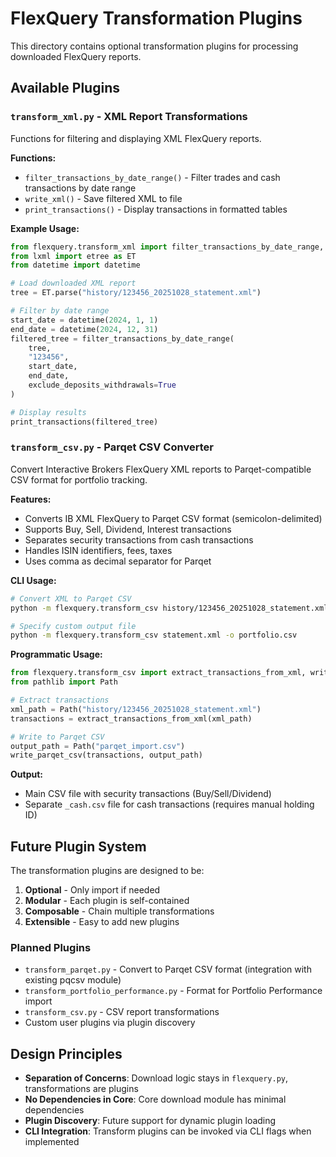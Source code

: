 # FlexQuery Transformation Plugins

This directory contains optional transformation plugins for processing downloaded FlexQuery reports.

## Available Plugins

### `transform_xml.py` - XML Report Transformations

Functions for filtering and displaying XML FlexQuery reports.

**Functions:**

- `filter_transactions_by_date_range()` - Filter trades and cash transactions by date range
- `write_xml()` - Save filtered XML to file
- `print_transactions()` - Display transactions in formatted tables

**Example Usage:**

```python
from flexquery.transform_xml import filter_transactions_by_date_range, print_transactions
from lxml import etree as ET
from datetime import datetime

# Load downloaded XML report
tree = ET.parse("history/123456_20251028_statement.xml")

# Filter by date range
start_date = datetime(2024, 1, 1)
end_date = datetime(2024, 12, 31)
filtered_tree = filter_transactions_by_date_range(
    tree,
    "123456",
    start_date,
    end_date,
    exclude_deposits_withdrawals=True
)

# Display results
print_transactions(filtered_tree)
```

### `transform_csv.py` - Parqet CSV Converter

Convert Interactive Brokers FlexQuery XML reports to Parqet-compatible CSV format for portfolio tracking.

**Features:**

- Converts IB XML FlexQuery to Parqet CSV format (semicolon-delimited)
- Supports Buy, Sell, Dividend, Interest transactions
- Separates security transactions from cash transactions
- Handles ISIN identifiers, fees, taxes
- Uses comma as decimal separator for Parqet

**CLI Usage:**

```bash
# Convert XML to Parqet CSV
python -m flexquery.transform_csv history/123456_20251028_statement.xml

# Specify custom output file
python -m flexquery.transform_csv statement.xml -o portfolio.csv
```

**Programmatic Usage:**

```python
from flexquery.transform_csv import extract_transactions_from_xml, write_parqet_csv
from pathlib import Path

# Extract transactions
xml_path = Path("history/123456_20251028_statement.xml")
transactions = extract_transactions_from_xml(xml_path)

# Write to Parqet CSV
output_path = Path("parqet_import.csv")
write_parqet_csv(transactions, output_path)
```

**Output:**

- Main CSV file with security transactions (Buy/Sell/Dividend)
- Separate `_cash.csv` file for cash transactions (requires manual holding ID)

## Future Plugin System

The transformation plugins are designed to be:

1. **Optional** - Only import if needed
2. **Modular** - Each plugin is self-contained
3. **Composable** - Chain multiple transformations
4. **Extensible** - Easy to add new plugins

### Planned Plugins

- `transform_parqet.py` - Convert to Parqet CSV format (integration with existing pqcsv module)
- `transform_portfolio_performance.py` - Format for Portfolio Performance import
- `transform_csv.py` - CSV report transformations
- Custom user plugins via plugin discovery

## Design Principles

- **Separation of Concerns**: Download logic stays in `flexquery.py`, transformations are plugins
- **No Dependencies in Core**: Core download module has minimal dependencies
- **Plugin Discovery**: Future support for dynamic plugin loading
- **CLI Integration**: Transform plugins can be invoked via CLI flags when implemented
